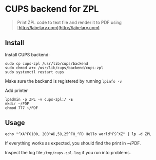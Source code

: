 # CUPS backend for ZPL
> Print ZPL code to text file and render it to PDF using [http://labelary.com](http://labelary.com)

## Install
Install CUPS backend:
```
sudo cp cups-zpl /usr/lib/cups/backend
sudo chmod a+x /usr/lib/cups/backend/cups-zpl
sudo systemctl restart cups
```
Make sure the backend is registered by running `lpinfo -v`

Add printer 
```
lpadmin -p ZPL -v cups-zpl:/ -E
mkdir ~/PDF
chmod 777 ~/PDF
```

## Usage
```
echo "^XA^FO100, 200^AD,50,25^FH_^FD Hello world^FS^XZ" | lp -d ZPL
```

If everything works as expected, you should find the print in ~/PDF.

Inspect the log file `/tmp/cups-zpl.log` if you run into problems.
